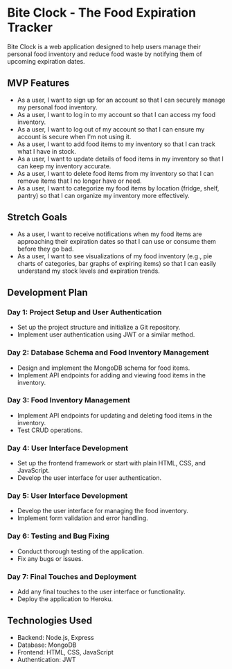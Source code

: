 # Bite Clock - The Food Expiration Tracker

Bite Clock is a web application designed to help users manage their personal food inventory and reduce food waste by notifying them of upcoming expiration dates.

## MVP Features

- As a user, I want to sign up for an account so that I can securely manage my personal food inventory.
- As a user, I want to log in to my account so that I can access my food inventory.
- As a user, I want to log out of my account so that I can ensure my account is secure when I'm not using it.
- As a user, I want to add food items to my inventory so that I can track what I have in stock.
- As a user, I want to update details of food items in my inventory so that I can keep my inventory accurate.
- As a user, I want to delete food items from my inventory so that I can remove items that I no longer have or need.
- As a user, I want to categorize my food items by location (fridge, shelf, pantry) so that I can organize my inventory more effectively.

## Stretch Goals

- As a user, I want to receive notifications when my food items are approaching their expiration dates so that I can use or consume them before they go bad.
- As a user, I want to see visualizations of my food inventory (e.g., pie charts of categories, bar graphs of expiring items) so that I can easily understand my stock levels and expiration trends.

## Development Plan

### Day 1: Project Setup and User Authentication

- Set up the project structure and initialize a Git repository.
- Implement user authentication using JWT or a similar method.

### Day 2: Database Schema and Food Inventory Management

- Design and implement the MongoDB schema for food items.
- Implement API endpoints for adding and viewing food items in the inventory.

### Day 3: Food Inventory Management

- Implement API endpoints for updating and deleting food items in the inventory.
- Test CRUD operations.

### Day 4: User Interface Development

- Set up the frontend framework or start with plain HTML, CSS, and JavaScript.
- Develop the user interface for user authentication.

### Day 5: User Interface Development

- Develop the user interface for managing the food inventory.
- Implement form validation and error handling.

### Day 6: Testing and Bug Fixing

- Conduct thorough testing of the application.
- Fix any bugs or issues.

### Day 7: Final Touches and Deployment

- Add any final touches to the user interface or functionality.
- Deploy the application to Heroku.

## Technologies Used

- Backend: Node.js, Express
- Database: MongoDB
- Frontend: HTML, CSS, JavaScript
- Authentication: JWT


